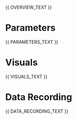 {{ OVERVIEW_TEXT }}

# Parameters
{{ PARAMETERS_TEXT }}

# Visuals
{{ VISUALS_TEXT }}

# Data Recording
{{ DATA_RECORDING_TEXT }}
